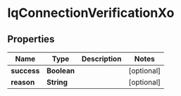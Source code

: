 # IqConnectionVerificationXo

## Properties
Name | Type | Description | Notes
------------ | ------------- | ------------- | -------------
**success** | **Boolean** |  |  [optional]
**reason** | **String** |  |  [optional]
